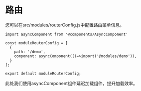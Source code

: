 # 路由

您可以在src/modules/routerConfig.js中配置路由菜单信息。

```
import asyncComponent from '@components/AsyncComponent'

const moduleRouterConfig = [
  {
    path: '/demo',
    component: asyncComponent(()=>import('@modules/demo')),
  }
];

export default moduleRouterConfig;
```

此处我们使用asyncComponent组件延迟加载组件，提升加载效率。